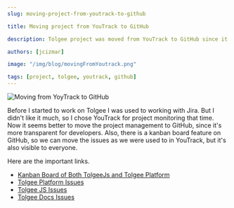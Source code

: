 ```yaml
---
slug: moving-project-from-youtrack-to-github

title: Moving project from YouTrack to GitHub

description: Tolgee project was moved from YouTrack to GitHub since it is more transparent for developers and contributors.

authors: [jcizmar]

image: "/img/blog/movingFromYoutrack.png"

tags: [project, tolgee, youtrack, github]
---
```


![Moving from YoyTrack to GitHub](/img/blog/movingFromYoutrack.png)

Before I started to work on Tolgee I was used to working with Jira. But I didn't like it much, so I chose YouTrack for
project monitoring that time. Now it seems better to move the project management to GitHub, since it's more transparent
for developers. Also, there is a kanban board feature on GitHub, so we can move the issues as we were used to in
YouTrack, but it's also visible to everyone.

<!--truncate-->

Here are the important links.

- [Kanban Board of Both TolgeeJs and Tolgee Platform](https://github.com/orgs/tolgee/projects/1)
- [Tolgee Platform Issues](https://github.com/tolgee/server/issues)
- [Tolgee JS Issues](https://github.com/tolgee/tolgee-js/issues)
- [Tolgee Docs Issues](https://github.com/tolgee/documentation)

